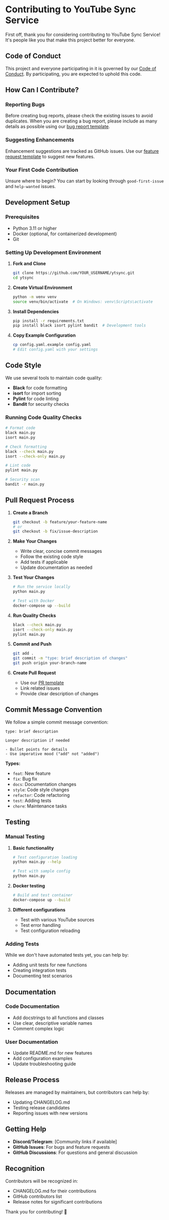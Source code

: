 # Contributing to YouTube Sync Service

First off, thank you for considering contributing to YouTube Sync Service! It's people like you that make this project better for everyone.

## Code of Conduct

This project and everyone participating in it is governed by our [Code of Conduct](CODE_OF_CONDUCT.md). By participating, you are expected to uphold this code.

## How Can I Contribute?

### Reporting Bugs

Before creating bug reports, please check the existing issues to avoid duplicates. When you are creating a bug report, please include as many details as possible using our [bug report template](.github/ISSUE_TEMPLATE/bug_report.md).

### Suggesting Enhancements

Enhancement suggestions are tracked as GitHub issues. Use our [feature request template](.github/ISSUE_TEMPLATE/feature_request.md) to suggest new features.

### Your First Code Contribution

Unsure where to begin? You can start by looking through `good-first-issue` and `help-wanted` issues.

## Development Setup

### Prerequisites

- Python 3.11 or higher
- Docker (optional, for containerized development)
- Git

### Setting Up Development Environment

1. **Fork and Clone**
   ```bash
   git clone https://github.com/YOUR_USERNAME/ytsync.git
   cd ytsync
   ```

2. **Create Virtual Environment**
   ```bash
   python -m venv venv
   source venv/bin/activate  # On Windows: venv\Scripts\activate
   ```

3. **Install Dependencies**
   ```bash
   pip install -r requirements.txt
   pip install black isort pylint bandit  # Development tools
   ```

4. **Copy Example Configuration**
   ```bash
   cp config.yaml.example config.yaml
   # Edit config.yaml with your settings
   ```

## Code Style

We use several tools to maintain code quality:

- **Black** for code formatting
- **isort** for import sorting
- **Pylint** for code linting
- **Bandit** for security checks

### Running Code Quality Checks

```bash
# Format code
black main.py
isort main.py

# Check formatting
black --check main.py
isort --check-only main.py

# Lint code
pylint main.py

# Security scan
bandit -r main.py
```

## Pull Request Process

1. **Create a Branch**
   ```bash
   git checkout -b feature/your-feature-name
   # or
   git checkout -b fix/issue-description
   ```

2. **Make Your Changes**
   - Write clear, concise commit messages
   - Follow the existing code style
   - Add tests if applicable
   - Update documentation as needed

3. **Test Your Changes**
   ```bash
   # Run the service locally
   python main.py
   
   # Test with Docker
   docker-compose up --build
   ```

4. **Run Quality Checks**
   ```bash
   black --check main.py
   isort --check-only main.py
   pylint main.py
   ```

5. **Commit and Push**
   ```bash
   git add .
   git commit -m "type: brief description of changes"
   git push origin your-branch-name
   ```

6. **Create Pull Request**
   - Use our [PR template](.github/pull_request_template.md)
   - Link related issues
   - Provide clear description of changes

## Commit Message Convention

We follow a simple commit message convention:

```
type: brief description

Longer description if needed

- Bullet points for details
- Use imperative mood ("add" not "added")
```

**Types:**
- `feat`: New feature
- `fix`: Bug fix
- `docs`: Documentation changes
- `style`: Code style changes
- `refactor`: Code refactoring
- `test`: Adding tests
- `chore`: Maintenance tasks

## Testing

### Manual Testing

1. **Basic functionality**
   ```bash
   # Test configuration loading
   python main.py --help
   
   # Test with sample config
   python main.py
   ```

2. **Docker testing**
   ```bash
   # Build and test container
   docker-compose up --build
   ```

3. **Different configurations**
   - Test with various YouTube sources
   - Test error handling
   - Test configuration reloading

### Adding Tests

While we don't have automated tests yet, you can help by:
- Adding unit tests for new functions
- Creating integration tests
- Documenting test scenarios

## Documentation

### Code Documentation

- Add docstrings to all functions and classes
- Use clear, descriptive variable names
- Comment complex logic

### User Documentation

- Update README.md for new features
- Add configuration examples
- Update troubleshooting guide

## Release Process

Releases are managed by maintainers, but contributors can help by:
- Updating CHANGELOG.md
- Testing release candidates
- Reporting issues with new versions

## Getting Help

- **Discord/Telegram**: [Community links if available]
- **GitHub Issues**: For bugs and feature requests
- **GitHub Discussions**: For questions and general discussion

## Recognition

Contributors will be recognized in:
- CHANGELOG.md for their contributions
- GitHub contributors list
- Release notes for significant contributions

Thank you for contributing! 🎉